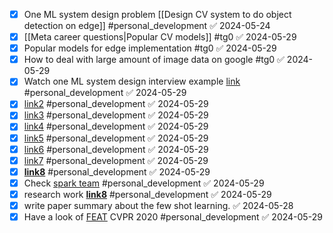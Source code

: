 - [x] One ML system design problem [[Design CV system to do object detection on edge]] #personal_development ✅ 2024-05-24
- [x] [[Meta career questions|Popular CV models]] #tg0 ✅ 2024-05-29
- [x] Popular models for edge implementation #tg0 ✅ 2024-05-29
- [x] How to deal with large amount of image data on google #tg0 ✅ 2024-05-29
- [x] Watch one ML system design interview example [link](https://www.youtube.com/watch?v=ZjNoipQAqRM) #personal_development ✅ 2024-05-29
- [x] [link2](https://www.youtube.com/watch?v=2uqhyOD2euo) #personal_development ✅ 2024-05-29
- [x] [link3](https://www.youtube.com/watch?v=qrNqUwpypT8) #personal_development ✅ 2024-05-29
- [x] [link4](https://www.youtube.com/watch?v=_ufnSzyIhf8) #personal_development ✅ 2024-05-29
- [x] [link5](https://www.youtube.com/watch?v=yHr0-IZGojc) #personal_development ✅ 2024-05-29
- [x] [link6](https://www.youtube.com/watch?v=sEZsIUBIhNk&list=PLmGsNPZGeM5D8fgr2scwe8wZih4SYB7Vt) #personal_development ✅ 2024-05-29
- [x] [link7](https://research.facebook.com/publications/a-practical-stereo-depth-system-for-smart-glasses/) #personal_development ✅ 2024-05-29
- [x] [**link8**](https://research.facebook.com/publications/fully-binarized-distance-computation-based-on-device-few-shot-learning-for-xr-applications/) #personal_development ✅ 2024-05-29
- [x] Check [spark team](https://spark.meta.com/) #personal_development ✅ 2024-05-29
- [x] research work [**link8**](https://research.facebook.com/publications/fully-binarized-distance-computation-based-on-device-few-shot-learning-for-xr-applications/) #personal_development ✅ 2024-05-29
- [x] write paper summary about the few shot learning. ✅ 2024-05-28
- [x] Have a look of [FEAT](https://openaccess.thecvf.com/content_CVPR_2020/papers/Ye_Few-Shot_Learning_via_Embedding_Adaptation_With_Set-to-Set_Functions_CVPR_2020_paper.pdf) CVPR 2020 #personal_development ✅ 2024-05-29